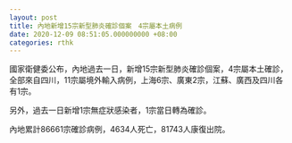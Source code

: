 ```yaml
---
layout: post
title: 內地新增15宗新型肺炎確診個案　4宗屬本土病例
date: 2020-12-09 08:51:05.000000000 +08:00
categories: rthk
---
```


國家衛健委公布，內地過去一日，新增15宗新型肺炎確診個案，4宗屬本土確診，全部來自四川，11宗屬境外輸入病例，上海6宗、廣東2宗，江蘇、廣西及四川各有1宗。

另外，過去一日新增1宗無症狀感染者，1宗當日轉為確診。

內地累計86661宗確診病例，4634人死亡，81743人康復出院。
